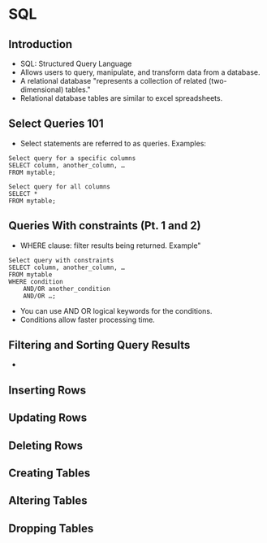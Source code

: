 # SQL

## Introduction
- SQL: Structured Query Language
- Allows users to query, manipulate, and transform data from a database.
- A relational database "represents a collection of related (two-dimensional) tables." 
- Relational database tables are similar to excel spreadsheets. 

## Select Queries 101
- Select statements are referred to as queries. Examples:  
```
Select query for a specific columns
SELECT column, another_column, …
FROM mytable;
```
```
Select query for all columns
SELECT * 
FROM mytable;
```

## Queries With constraints (Pt. 1 and 2)
- WHERE clause: filter results being returned. Example"
```
Select query with constraints
SELECT column, another_column, …
FROM mytable
WHERE condition
    AND/OR another_condition
    AND/OR …;
 ```
 - You can use AND OR logical keywords for the conditions.
 - Conditions allow faster processing time. 

## Filtering and Sorting Query Results
- 

## Inserting Rows

## Updating Rows

## Deleting Rows

## Creating Tables

## Altering Tables

## Dropping Tables


 

